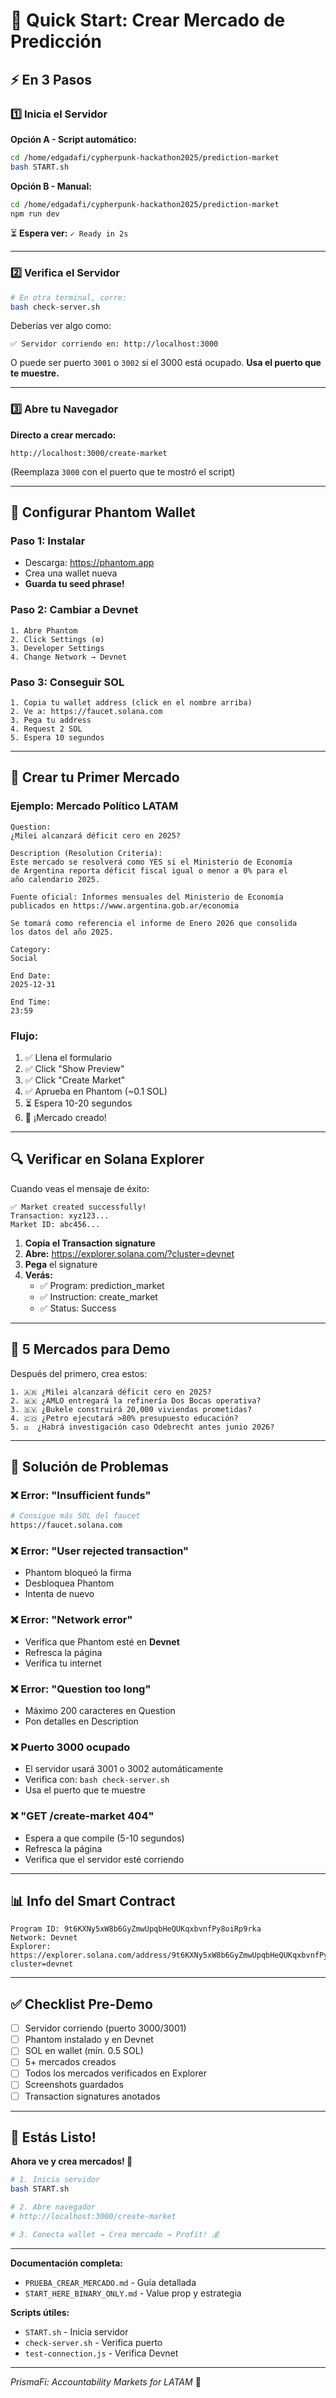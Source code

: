 # 🚀 Quick Start: Crear Mercado de Predicción

## ⚡ En 3 Pasos

### 1️⃣ Inicia el Servidor

**Opción A - Script automático:**
```bash
cd /home/edgadafi/cypherpunk-hackathon2025/prediction-market
bash START.sh
```

**Opción B - Manual:**
```bash
cd /home/edgadafi/cypherpunk-hackathon2025/prediction-market
npm run dev
```

⏳ **Espera ver:** `✓ Ready in 2s`

---

### 2️⃣ Verifica el Servidor

```bash
# En otra terminal, corre:
bash check-server.sh
```

Deberías ver algo como:
```
✅ Servidor corriendo en: http://localhost:3000
```

O puede ser puerto `3001` o `3002` si el 3000 está ocupado. **Usa el puerto que te muestre.**

---

### 3️⃣ Abre tu Navegador

**Directo a crear mercado:**
```
http://localhost:3000/create-market
```

(Reemplaza `3000` con el puerto que te mostró el script)

---

## 🦊 Configurar Phantom Wallet

### Paso 1: Instalar
- Descarga: https://phantom.app
- Crea una wallet nueva
- **Guarda tu seed phrase!**

### Paso 2: Cambiar a Devnet
```
1. Abre Phantom
2. Click Settings (⚙️)
3. Developer Settings
4. Change Network → Devnet
```

### Paso 3: Conseguir SOL
```
1. Copia tu wallet address (click en el nombre arriba)
2. Ve a: https://faucet.solana.com
3. Pega tu address
4. Request 2 SOL
5. Espera 10 segundos
```

---

## 📝 Crear tu Primer Mercado

### Ejemplo: Mercado Político LATAM

```
Question:
¿Milei alcanzará déficit cero en 2025?

Description (Resolution Criteria):
Este mercado se resolverá como YES si el Ministerio de Economía 
de Argentina reporta déficit fiscal igual o menor a 0% para el 
año calendario 2025.

Fuente oficial: Informes mensuales del Ministerio de Economía 
publicados en https://www.argentina.gob.ar/economia

Se tomará como referencia el informe de Enero 2026 que consolida 
los datos del año 2025.

Category:
Social

End Date:
2025-12-31

End Time:
23:59
```

### Flujo:
1. ✅ Llena el formulario
2. ✅ Click "Show Preview"
3. ✅ Click "Create Market"
4. ✅ Aprueba en Phantom (~0.1 SOL)
5. ⏳ Espera 10-20 segundos
6. 🎉 ¡Mercado creado!

---

## 🔍 Verificar en Solana Explorer

Cuando veas el mensaje de éxito:
```
✅ Market created successfully!
Transaction: xyz123...
Market ID: abc456...
```

1. **Copia el Transaction signature**
2. **Abre:** https://explorer.solana.com/?cluster=devnet
3. **Pega** el signature
4. **Verás:**
   - ✅ Program: prediction_market
   - ✅ Instruction: create_market
   - ✅ Status: Success

---

## 🎯 5 Mercados para Demo

Después del primero, crea estos:

```
1. 🇦🇷 ¿Milei alcanzará déficit cero en 2025?
2. 🇲🇽 ¿AMLO entregará la refinería Dos Bocas operativa?
3. 🇸🇻 ¿Bukele construirá 20,000 viviendas prometidas?
4. 🇨🇴 ¿Petro ejecutará >80% presupuesto educación?
5. ⚖️  ¿Habrá investigación caso Odebrecht antes junio 2026?
```

---

## 🐛 Solución de Problemas

### ❌ Error: "Insufficient funds"
```bash
# Consigue más SOL del faucet
https://faucet.solana.com
```

### ❌ Error: "User rejected transaction"
- Phantom bloqueó la firma
- Desbloquea Phantom
- Intenta de nuevo

### ❌ Error: "Network error"
- Verifica que Phantom esté en **Devnet**
- Refresca la página
- Verifica tu internet

### ❌ Error: "Question too long"
- Máximo 200 caracteres en Question
- Pon detalles en Description

### ❌ Puerto 3000 ocupado
- El servidor usará 3001 o 3002 automáticamente
- Verifica con: `bash check-server.sh`
- Usa el puerto que te muestre

### ❌ "GET /create-market 404"
- Espera a que compile (5-10 segundos)
- Refresca la página
- Verifica que el servidor esté corriendo

---

## 📊 Info del Smart Contract

```
Program ID: 9t6KXNy5xW8b6GyZmwUpqbHeQUKqxbvnfPy8oiRp9rka
Network: Devnet
Explorer: https://explorer.solana.com/address/9t6KXNy5xW8b6GyZmwUpqbHeQUKqxbvnfPy8oiRp9rka?cluster=devnet
```

---

## ✅ Checklist Pre-Demo

- [ ] Servidor corriendo (puerto 3000/3001)
- [ ] Phantom instalado y en Devnet
- [ ] SOL en wallet (mín. 0.5 SOL)
- [ ] 5+ mercados creados
- [ ] Todos los mercados verificados en Explorer
- [ ] Screenshots guardados
- [ ] Transaction signatures anotados

---

## 🚀 Estás Listo!

**Ahora ve y crea mercados! 🎯**

```bash
# 1. Inicia servidor
bash START.sh

# 2. Abre navegador
# http://localhost:3000/create-market

# 3. Conecta wallet → Crea mercado → Profit! 💰
```

---

**Documentación completa:**
- `PRUEBA_CREAR_MERCADO.md` - Guía detallada
- `START_HERE_BINARY_ONLY.md` - Value prop y estrategia

**Scripts útiles:**
- `START.sh` - Inicia servidor
- `check-server.sh` - Verifica puerto
- `test-connection.js` - Verifica Devnet

---

*PrismaFi: Accountability Markets for LATAM* 🎯

